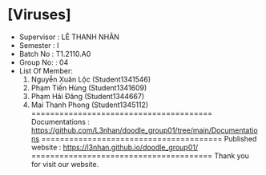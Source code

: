 [Viruses]
=======================================
+ Supervisor		: LÊ THANH NHÂN
+ Semester		: I	
+ Batch No		: T1.2110.A0	
+ Group No:		: 04
+ List Of Member:
	1. Nguyễn Xuân Lộc  	(Student1341546)
	2. Phạm Tiến Hùng	(Student1341609)
	3. Phạm Hải Đăng 	(Student1344667)	
  4. Mai Thanh Phong  (Student1345112)
=======================================
Documentations : https://github.com/L3nhan/doodle_group01/tree/main/Documentations
=======================================
Published website : https://l3nhan.github.io/doodle_group01/
=======================================
Thank you for visit our website.
